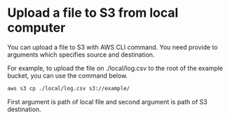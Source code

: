 # Upload a file to S3 from local computer

You can upload a file to S3 with AWS CLI command. You need provide to arguments which specifies source and destination.

For example, to upload the file on ./local/log.csv to the root of the example bucket, you can use the command below.

```bash
aws s3 cp ./local/log.csv s3://example/
```
First argument is path of local file and second argument is path of S3 destination.
